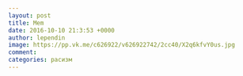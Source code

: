 ```yaml
--- 
layout: post 
title: Mem 
date: 2016-10-10 21:3:53 +0000 
author: lependin 
image: https://pp.vk.me/c626922/v626922742/2cc40/X2q6kfvY0us.jpg
comment: 
categories: расизм
---
```

